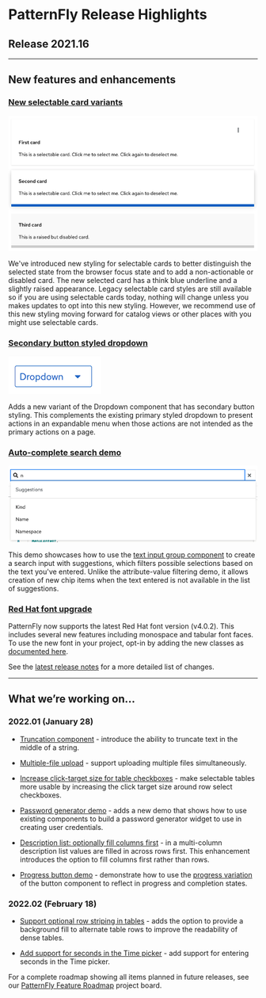 # PatternFly Release Highlights
## Release 2021.16
----------------------------------------------------------
## New features and enhancements

### [New selectable card variants](https://www.patternfly.org/v4/components/card#selectable-and-selected)

![selectable card types](./img/selectable-cards.png)

We've introduced new styling for selectable cards to better distinguish the selected state from the browser focus state and to add a non-actionable or disabled card. The new selected card has a think blue underline and a slightly raised appearance. Legacy selectable card styles are still available so if you are using selectable cards today, nothing will change unless you makes updates to opt into this new styling. However, we recommend use of this new styling moving forward for catalog views or other places with you might use selectable cards.

### [Secondary button styled dropdown](https://www.patternfly.org/v4/components/dropdown#secondary-toggle)

![dropdown with secondary button styling](./img/secondary-dropdown.png)

Adds a new variant of the Dropdown component that has secondary button styling. This complements the existing primary styled dropdown to present actions in an expandable menu when those actions are not intended as the primary actions on a page.

### [Auto-complete search demo](https://www.patternfly.org/v4/components/text-input-group/react-demos#auto-complete-search)

![auto complete search](./img/auto-complete-search.png)

This demo showcases how to use the [text input group component](https://www.patternfly.org/v4/components/text-input-group) to create a search input with suggestions, which filters possible selections based on the text you've entered. Unlike the attribute-value filtering demo, it allows creation of new chip items when the text entered is not available in the list of suggestions.

### [Red Hat font upgrade](https://www.patternfly.org/v4/developer-resources/red-hat-font)
PatternFly now supports the latest Red Hat font version (v4.0.2). This includes several new features including monospace and tabular font faces. To use the new font in your project, opt-in by adding the new classes as [documented here](https://www.patternfly.org/v4/developer-resources/red-hat-font#available-opt-ins).

See the [latest release notes](https://www.patternfly.org/v4/developer-resources/release-notes) for a more detailed list of changes.

-----------------------------------------------------------------------------

## What we’re working on...

### 2022.01 (January 28)

* [Truncation component](https://github.com/patternfly/patternfly-react/issues/6566) - introduce the ability to truncate text in the middle of a string.

* [Multiple-file upload](https://github.com/patternfly/patternfly-react/issues/6683) - support uploading multiple files simultaneously.

* [Increase click-target size for table checkboxes](https://github.com/patternfly/patternfly-react/issues/6695) - make selectable tables more usable by increasing the click target size around row select checkboxes.

* [Password generator demo](https://github.com/patternfly/patternfly-react/issues/6686) - adds a new demo that shows how to use existing components to build a password generator widget to use in creating user credentials.

* [Description list: optionally fill columns first](https://github.com/patternfly/patternfly-react/issues/6685) - in a multi-column description list values are filled in across rows first. This enhancement introduces the option to fill columns first rather than rows.

* [Progress button demo](https://github.com/patternfly/patternfly-react/issues/6684) - demonstrate how to use the [progress variation](https://www.patternfly.org/v4/components/button#progress) of the button component to reflect in progress and completion states.

### 2022.02 (February 18)

* [Support optional row striping in tables](https://github.com/patternfly/patternfly/issues/4564) - adds the option to provide a background fill to alternate table rows to improve the readability of dense tables.

* [Add support for seconds in the Time picker](https://github.com/patternfly/patternfly-react/issues/5998) - add support for entering seconds in the Time picker.

For a complete roadmap showing all items planned in future releases, see our [PatternFly Feature Roadmap](https://github.com/orgs/patternfly/projects/4?fullscreen=true) project board.
